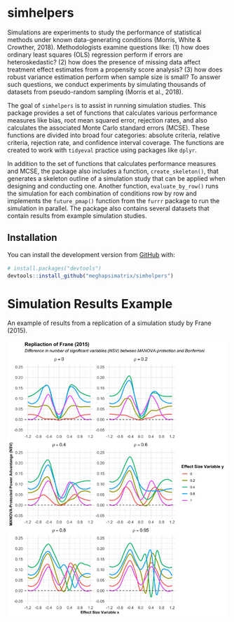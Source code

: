 
<!-- README.md is generated from README.Rmd. Please edit that file -->

# simhelpers

<!-- badges: start -->

<!-- badges: end -->

Simulations are experiments to study the performance of statistical
methods under known data-generating conditions (Morris, White &
Crowther, 2018). Methodologists examine questions like: (1) how does
ordinary least squares (OLS) regression perform if errors are
heteroskedastic? (2) how does the presence of missing data affect
treatment effect estimates from a propensity score analysis? (3) how
does robust variance estimation perform when sample size is small? To
answer such questions, we conduct experiments by simulating thousands of
datasets from pseudo-random sampling (Morris et al., 2018).

The goal of `simhelpers` is to assist in running simulation studies.
This package provides a set of functions that calculates various
performance measures like bias, root mean squared error, rejection
rates, and also calculates the associated Monte Carlo standard errors
(MCSE). These functions are divided into broad four categories: absolute
criteria, relative criteria, rejection rate, and confidence interval
coverage. The functions are created to work with `tidyeval` practice
using packages like `dplyr`.

In addition to the set of functions that calculates performance measures
and MCSE, the package also includes a function, `create_skeleton()`,
that generates a skeleton outline of a simulation study that can be
applied when designing and conducting one. Another function,
`evaluate_by_row()` runs the simulation for each combination of
conditions row by row and implements the `future_pmap()` function from
the `furrr` package to run the simulation in parallel. The package also
contains several datasets that contain results from example simulation
studies.

## Installation

You can install the development version from
[GitHub](https://github.com/) with:

``` r
# install.packages("devtools")
devtools::install_github("meghapsimatrix/simhelpers")
```

# Simulation Results Example

An example of results from a replication of a simulation study by Frane
(2015).

![](man/figures/frane.png)
